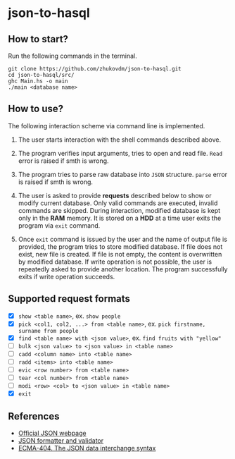 # json-to-hasql

## How to start?

Run the following commands in the terminal.

```console
git clone https://github.com/zhukovdm/json-to-hasql.git
cd json-to-hasql/src/
ghc Main.hs -o main
./main <database name>
```

## How to use?

The following interaction scheme via command line is implemented.

1.  The user starts interaction with the shell commands described above.

2.  The program verifies input arguments, tries to open and read file.
    `Read` error is raised if smth is wrong.

3.  The program tries to parse raw database into `JSON` structure. `parse`
    error is raised if smth is wrong.

4.  The user is asked to provide **requests** described below to show
    or modify current database. Only valid commands are executed, invalid
    commands are skipped. During interaction, modified database is kept only
    in the **RAM** memory. It is stored on a **HDD** at a time user exits
    the program via `exit` command.

5.  Once `exit` command is issued by the user and the name of output file is
    provided, the program tries to store modified database. If file does not
    exist, new file is created. If file is not empty, the content is
    overwritten by modified database. If write operation is not possible,
    the user is repeatedly asked to provide another location. The program
    successfully exits if write operation succeeds.

## Supported request formats

- [x] `show <table name>`, ex. `show people`
- [x] `pick <col1, col2, ...> from <table name>`, ex. `pick firstname, surname from people`
- [x] `find <table name> with <json value>`, ex. `find fruits with "yellow"`
- [ ] `bulk <json value> to <json value> in <table name>`
- [ ] `cadd <column name> into <table name>`
- [ ] `radd <items> into <table name>`
- [ ] `evic <row number> from <table name>`
- [ ] `tear <col number> from <table name>`
- [ ] `modi <row> <col> to <json value> in <table name>`
- [x] `exit`

## References

- [Official JSON webpage](https://www.json.org/json-en.html)
- [JSON formatter and validator](https://jsonformatter.curiousconcept.com/#)
- [ECMA-404. The JSON data interchange syntax](https://www.ecma-international.org/publications-and-standards/standards/ecma-404/)
